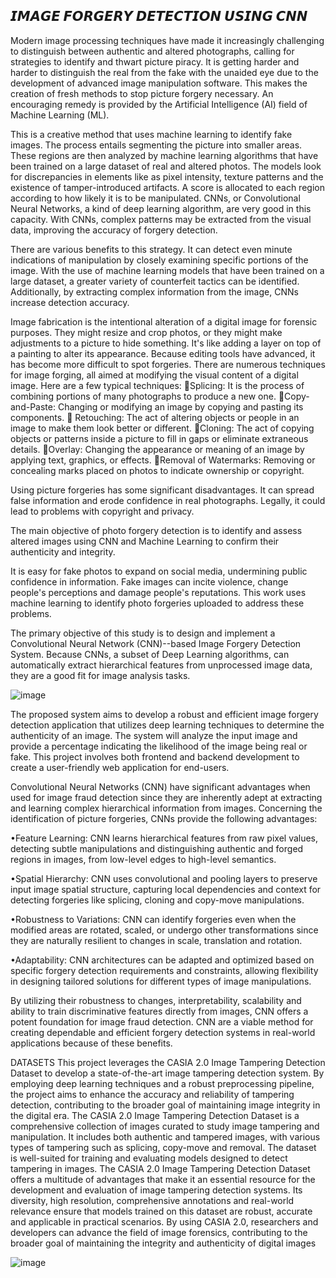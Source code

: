 𝙄𝙈𝘼𝙂𝙀 𝙁𝙊𝙍𝙂𝙀𝙍𝙔 𝘿𝙀𝙏𝙀𝘾𝙏𝙄𝙊𝙉 𝙐𝙎𝙄𝙉𝙂 𝘾𝙉𝙉
------------------------------------------------------------------------------------------------------------------------------------
Modern image processing techniques have made it increasingly challenging to distinguish between authentic and altered photographs, calling for strategies to identify and thwart picture piracy. It is getting harder and harder to distinguish the real from the fake with the unaided eye due to the development of advanced image manipulation software. This makes the creation of fresh methods to stop picture forgery necessary. An encouraging remedy is provided by the Artificial Intelligence (AI) field of Machine Learning (ML).

This is a creative method that uses machine learning to identify fake images. The process entails segmenting the picture into smaller areas. These regions are then analyzed by machine learning algorithms that have been trained on a large dataset of real and altered photos. The models look for discrepancies in elements like as pixel intensity, texture patterns and the existence of tamper-introduced artifacts. A score is allocated to each region according to how likely it is to be manipulated. CNNs, or Convolutional Neural Networks, a kind of deep learning algorithm, are very good in this capacity. With CNNs, complex patterns may be extracted from the visual data, improving the accuracy of forgery detection.

There are various benefits to this strategy. It can detect even minute indications of manipulation by closely examining specific portions of the image. With the use of machine learning models that have been trained on a large dataset, a greater variety of counterfeit tactics can be identified. Additionally, by extracting complex information from the image, CNNs increase detection accuracy.

Image fabrication is the intentional alteration of a digital image for forensic purposes. They might resize and crop photos, or they might make adjustments to a picture to hide something. It's like adding a layer on top of a painting to alter its appearance. Because editing tools have advanced, it has become more difficult to spot forgeries. There are numerous techniques for image forging, all aimed at modifying the visual content of a digital image. 
Here are a few typical techniques:
Splicing: It is the process of combining portions of many photographs to produce a new one.
Copy-and-Paste: Changing or modifying an image by copying and pasting its components.
 Retouching: The act of altering objects or people in an image to make them look better or different. 
Cloning: The act of copying objects or patterns inside a picture to fill in gaps or eliminate extraneous details.
Overlay: Changing the appearance or meaning of an image by applying text, graphics, or effects.
Removal of Watermarks: Removing or concealing marks placed on photos to indicate ownership or copyright.

Using picture forgeries has some significant disadvantages. It can spread false information and erode confidence in real photographs. Legally, it could lead to problems with copyright and privacy.

The main objective of photo forgery detection is to identify and assess altered images using CNN and Machine Learning to confirm their authenticity and integrity.

It is easy for fake photos to expand on social media, undermining public confidence in information. Fake images can incite violence, change people's perceptions and damage people's reputations. This work uses machine learning to identify photo forgeries uploaded to address these problems.


The primary objective of this study is to design and implement a Convolutional Neural Network (CNN)--based Image Forgery Detection System. Because CNNs, a subset of Deep Learning algorithms, can automatically extract hierarchical features from unprocessed image data, they are a good fit for image analysis tasks.

![image](https://github.com/user-attachments/assets/ef033c2f-a9db-4359-b139-ea31dfaa8585)

The proposed system aims to develop a robust and efficient image forgery detection application that utilizes deep learning techniques to determine the authenticity of an image. The system will analyze the input image and provide a percentage indicating the likelihood of the image being real or fake. This project involves both frontend and backend development to create a user-friendly web application for end-users.

Convolutional Neural Networks (CNN) have significant advantages when used for image fraud detection since they are inherently adept at extracting and learning complex hierarchical information from images. Concerning the identification of picture forgeries, CNNs provide the following advantages:

•Feature Learning: CNN learns hierarchical features from raw pixel values, detecting subtle manipulations and distinguishing authentic and forged regions in images, from low-level edges to high-level semantics.

•Spatial Hierarchy: CNN uses convolutional and pooling layers to preserve input image spatial structure, capturing local dependencies and context for detecting forgeries like splicing, cloning and copy-move manipulations.

•Robustness to Variations: CNN can identify forgeries even when the modified areas are rotated, scaled, or undergo other transformations since they are naturally resilient to changes in scale, translation and rotation.

•Adaptability: CNN architectures can be adapted and optimized based on specific forgery detection requirements and constraints, allowing flexibility in designing tailored solutions for different types of image manipulations.


By utilizing their robustness to changes, interpretability, scalability and ability to train discriminative features directly from images, CNN offers a potent foundation for image fraud detection. CNN are a viable method for creating dependable and efficient forgery detection systems in real-world applications because of these benefits.

DATASETS
This project leverages the CASIA 2.0 Image Tampering Detection Dataset to develop a state-of-the-art image tampering detection system. By employing deep learning techniques and a robust preprocessing pipeline, the project aims to enhance the accuracy and reliability of tampering detection, contributing to the broader goal of maintaining image integrity in the digital era.
The CASIA 2.0 Image Tampering Detection Dataset is a comprehensive collection of images curated to study image tampering and manipulation. It includes both authentic and tampered images, with various types of tampering such as splicing, copy-move and removal. The dataset is well-suited for training and evaluating models designed to detect tampering in images.
The CASIA 2.0 Image Tampering Detection Dataset offers a multitude of advantages that make it an essential resource for the development and evaluation of image tampering detection systems. Its diversity, high resolution, comprehensive annotations and real-world relevance ensure that models trained on this dataset are robust, accurate and applicable in practical scenarios. By using CASIA 2.0, researchers and developers can advance the field of image forensics, contributing to the broader goal of maintaining the integrity and authenticity of digital images

![image](https://github.com/user-attachments/assets/74eb8f38-75dd-4eb1-b333-337a84755e4f)

